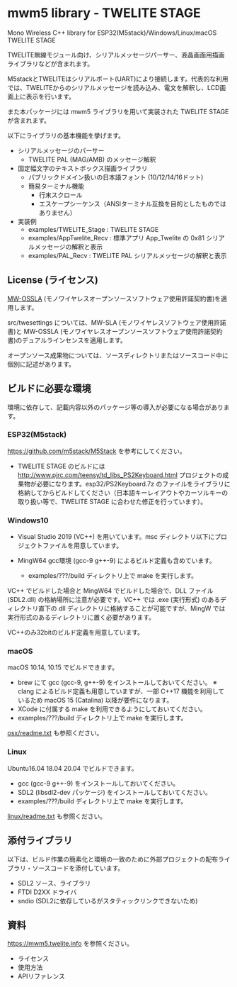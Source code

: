 # mwm5 library - TWELITE STAGE

Mono Wireless C++ library for ESP32(M5stack)/Windows/Linux/macOS
TWELITE STAGE

TWELITE無線モジュール向け、シリアルメッセージパーサー、液晶画面用描画ライブラリなどが含まれます。

M5stackとTWELITEはシリアルポート(UART)により接続します。代表的な利用では、TWELITEからのシリアルメッセージを読み込み、電文を解釈し、LCD画面上に表示を行います。

また本パッケージには mwm5 ライブラリを用いて実装された TWELITE STAGE が含まれます。



以下にライブラリの基本機能を挙げます。

- シリアルメッセージのパーサー
  - TWELITE PAL (MAG/AMB) のメッセージ解釈
- 固定幅文字のテキストボックス描画ライブラリ
  - パブリックドメイン扱いの日本語フォント (10/12/14/16ドット)
  - 簡易ターミナル機能
    - 行末スクロール
    - エスケープシーケンス（ANSIターミナル互換を目的としたものではありません）
- 実装例
  - examples/TWELITE_Stage : TWELITE STAGE
  - examples/AppTwelite_Recv : 標準アプリ App_Twelite の 0x81 シリアルメッセージの解釈と表示
  - examples/PAL_Recv : TWELITE PAL シリアルメッセージの解釈と表示





## License (ライセンス)

[MW-OSSLA](license/MW-OSSLA-1J.txt) (モノワイヤレスオープンソースソフトウェア使用許諾契約書)を適用します。

src/twesettings については、MW-SLA (モノワイヤレスソフトウェア使用許諾書)と MW-OSSLA (モノワイヤレスオープンソースソフトウェア使用許諾契約書)のデュアルラインセンスを適用します。

オープンソース成果物については、ソースディレクトリまたはソースコード中に個別に記述があります。





## ビルドに必要な環境

環境に依存して、記載内容以外のパッケージ等の導入が必要になる場合があります。



### ESP32(M5stack)

https://github.com/m5stack/M5Stack を参考にしてください。

* TWELITE STAGE のビルドには http://www.pjrc.com/teensy/td_libs_PS2Keyboard.html プロジェクトの成果物が必要になります。esp32/PS2Keyboard.7z のファイルをライブラリに格納してからビルドしてください（日本語キーレイアウトやカーソルキーの取り扱い等で、TWELITE STAGE に合わせた修正を行っています）。



### Windows10

* Visual Studio 2019 (VC++) を用いています。msc ディレクトリ以下にプロジェクトファイルを用意しています。

* MingW64 gcc環境 (gcc-9 g++-9) によるビルド定義も含めています。
  * examples/???/build ディレクトリ上で make を実行します。

VC++ でビルドした場合と MingW64 でビルドした場合で、DLL ファイル (SDL2.dll) の格納場所に注意が必要です。VC++ では .exe (実行形式) のあるディレクトリ直下の dll ディレクトリに格納することが可能ですが、MingW では 実行形式のあるディレクトリに置く必要があります。

VC++のみ32bitのビルド定義を用意しています。



### macOS

macOS 10.14, 10.15 でビルドできます。

* brew にて gcc (gcc-9, g++-9) をインストールしておいてください。
  ※ clang によるビルド定義も用意していますが、一部 C++17 機能を利用しているため macOS 15 (Catalina) 以降が要件になります。
* XCode に付属する make を利用できるようにしておいてください。
* examples/???/build ディレクトリ上で make を実行します。

[osx/readme.txt](osx/readme.txt) も参照ください。



### Linux

Ubuntu16.04 18.04 20.04 でビルドできます。

* gcc (gcc-9 g++-9) をインストールしておいてください。
* SDL2 (libsdl2-dev パッケージ) をインストールしておいてください。
* examples/???/build ディレクトリ上で make を実行します。

[linux/readme.txt](linux/readme.txt) も参照ください。





## 添付ライブラリ

以下は、ビルド作業の簡素化と環境の一致のために外部プロジェクトの配布ライブラリ・ソースコードを添付しています。

* SDL2 ソース、ライブラリ
* FTDI D2XX ドライバ
* sndio (SDL2に依存しているがスタティックリンクできないため)





## 資料

https://mwm5.twelite.info を参照ください。

* ライセンス
* 使用方法
* APIリファレンス

